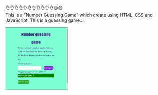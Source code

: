 👌👌👌👌👌👌👌👌👌👌👌😊😊                                                                         
This is a "Number Guessing Game" which create using HTML, CSS and JavaScript.
This is a guessing game....

<img src="gussingGameGUI.JPG" width="200" height="200">
